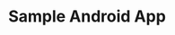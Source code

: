 ---
title: Sample Android App
description: A sample Android application showcasing modern development practices with Jetpack Compose and clean architecture.
image: /images/sample-app.png
technologies:
  - Jetpack Compose
  - Kotlin
  - MVVM
  - Coroutines
  - Room Database
github: https://github.com/waliafghan22/sample-app
demo: https://play.google.com/store/apps/details?id=com.example.app
---